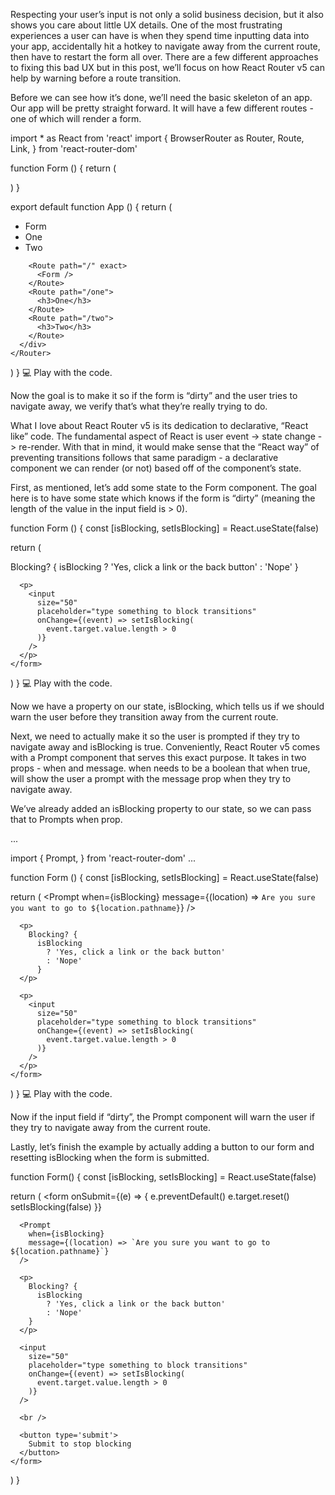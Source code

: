 Respecting your user’s input is not only a solid business decision, but it also shows you care about little UX details. One of the most frustrating experiences a user can have is when they spend time inputting data into your app, accidentally hit a hotkey to navigate away from the current route, then have to restart the form all over. There are a few different approaches to fixing this bad UX but in this post, we’ll focus on how React Router v5 can help by warning before a route transition.

Before we can see how it’s done, we’ll need the basic skeleton of an app. Our app will be pretty straight forward. It will have a few different routes - one of which will render a form.

import * as React from 'react'
import {
  BrowserRouter as Router,
  Route,
  Link,
} from 'react-router-dom'

function Form () {
  return (
    <form></form>
  )
}

export default function App () {
  return (
    <Router>
      <div>
        <ul>
          <li><Link to="/">Form</Link></li>
          <li><Link to="/one">One</Link></li>
          <li><Link to="/two">Two</Link></li>
        </ul>

        <Route path="/" exact>
          <Form />
        </Route>
        <Route path="/one">
          <h3>One</h3>
        </Route>
        <Route path="/two">
          <h3>Two</h3>
        </Route>
      </div>
    </Router>
  )
}
💻 Play with the code.

Now the goal is to make it so if the form is “dirty” and the user tries to navigate away, we verify that’s what they’re really trying to do.

What I love about React Router v5 is its dedication to declarative, “React like” code. The fundamental aspect of React is user event -> state change -> re-render. With that in mind, it would make sense that the “React way” of preventing transitions follows that same paradigm - a declarative component we can render (or not) based off of the component’s state.

First, as mentioned, let’s add some state to the Form component. The goal here is to have some state which knows if the form is “dirty” (meaning the length of the value in the input field is > 0).

function Form () {
  const [isBlocking, setIsBlocking] = React.useState(false)

  return (
    <form>
      <p>
        Blocking? {
          isBlocking
            ? 'Yes, click a link or the back button'
            : 'Nope'
          }
      </p>

      <p>
        <input
          size="50"
          placeholder="type something to block transitions"
          onChange={(event) => setIsBlocking(
            event.target.value.length > 0
          )}
        />
      </p>
    </form>
  )
}
💻 Play with the code.

Now we have a property on our state, isBlocking, which tells us if we should warn the user before they transition away from the current route.

Next, we need to actually make it so the user is prompted if they try to navigate away and isBlocking is true. Conveniently, React Router v5 comes with a Prompt component that serves this exact purpose. It takes in two props - when and message. when needs to be a boolean that when true, will show the user a prompt with the message prop when they try to navigate away.

We’ve already added an isBlocking property to our state, so we can pass that to Prompts when prop.

...

import {
  Prompt,
} from 'react-router-dom'
...

function Form () {
  const [isBlocking, setIsBlocking] = React.useState(false)

  return (
    <form>
      <Prompt
        when={isBlocking}
        message={(location) => `Are you sure you want to go to ${location.pathname}`}
      />

      <p>
        Blocking? {
          isBlocking
            ? 'Yes, click a link or the back button'
            : 'Nope'
          }
      </p>

      <p>
        <input
          size="50"
          placeholder="type something to block transitions"
          onChange={(event) => setIsBlocking(
            event.target.value.length > 0
          )}
        />
      </p>
    </form>
  )
}
💻 Play with the code.

Now if the input field if “dirty”, the Prompt component will warn the user if they try to navigate away from the current route.

Lastly, let’s finish the example by actually adding a button to our form and resetting isBlocking when the form is submitted.

function Form() {
  const [isBlocking, setIsBlocking] = React.useState(false)

  return (
    <form onSubmit={(e) => {
      e.preventDefault()
      e.target.reset()
      setIsBlocking(false)
    }}
>
      <Prompt
        when={isBlocking}
        message={(location) => `Are you sure you want to go to ${location.pathname}`}
      />

      <p>
        Blocking? {
          isBlocking
            ? 'Yes, click a link or the back button'
            : 'Nope'
        }
      </p>

      <input
        size="50"
        placeholder="type something to block transitions"
        onChange={(event) => setIsBlocking(
          event.target.value.length > 0
        )}
      />

      <br />

      <button type='submit'>
        Submit to stop blocking
      </button>
    </form>
  )
}